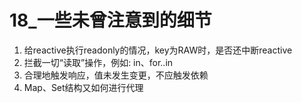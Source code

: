 # 18_一些未曾注意到的细节

1. 给reactive执行readonly的情况，key为RAW时，是否还中断reactive
2. 拦截一切“读取”操作，例如: in、for..in
3. 合理地触发响应，值未发生变更，不应触发依赖
4. Map、Set结构又如何进行代理
